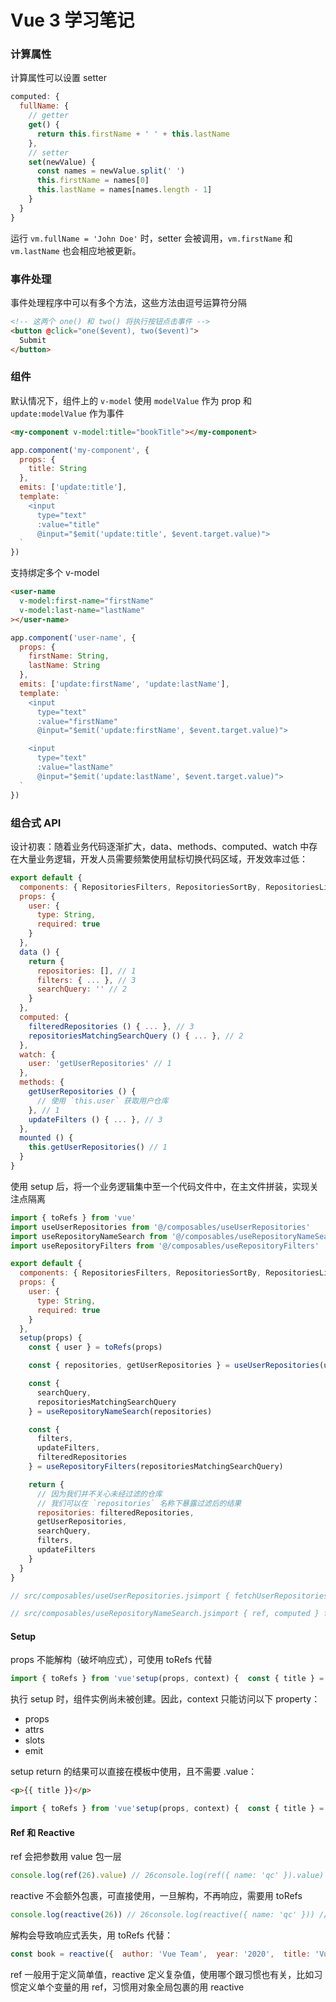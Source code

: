 # Vue 3 学习笔记

### 计算属性

计算属性可以设置 setter

```javascript
computed: {
  fullName: {
    // getter
    get() {
      return this.firstName + ' ' + this.lastName
    },
    // setter
    set(newValue) {
      const names = newValue.split(' ')
      this.firstName = names[0]
      this.lastName = names[names.length - 1]
    }
  }
}
```

运行 `vm.fullName = 'John Doe'` 时，setter 会被调用，`vm.firstName` 和 `vm.lastName` 也会相应地被更新。

### 事件处理

事件处理程序中可以有多个方法，这些方法由逗号运算符分隔

```html
<!-- 这两个 one() 和 two() 将执行按钮点击事件 -->
<button @click="one($event), two($event)">
  Submit
</button>
```

### 组件

默认情况下，组件上的 `v-model` 使用 `modelValue` 作为 prop 和 `update:modelValue` 作为事件

```html
<my-component v-model:title="bookTitle"></my-component>
```

```javascript
app.component('my-component', {
  props: {
    title: String
  },
  emits: ['update:title'],
  template: `
    <input
      type="text"
      :value="title"
      @input="$emit('update:title', $event.target.value)">
  `
})
```

支持绑定多个 v-model

```html
<user-name
  v-model:first-name="firstName"
  v-model:last-name="lastName"
></user-name>
```

```javascript
app.component('user-name', {
  props: {
    firstName: String,
    lastName: String
  },
  emits: ['update:firstName', 'update:lastName'],
  template: `
    <input 
      type="text"
      :value="firstName"
      @input="$emit('update:firstName', $event.target.value)">

    <input
      type="text"
      :value="lastName"
      @input="$emit('update:lastName', $event.target.value)">
  `
})
```

### 组合式 API

设计初衷：随着业务代码逐渐扩大，data、methods、computed、watch 中存在大量业务逻辑，开发人员需要频繁使用鼠标切换代码区域，开发效率过低：

```javascript
export default {
  components: { RepositoriesFilters, RepositoriesSortBy, RepositoriesList },
  props: {
    user: { 
      type: String,
      required: true
    }
  },
  data () {
    return {
      repositories: [], // 1
      filters: { ... }, // 3
      searchQuery: '' // 2
    }
  },
  computed: {
    filteredRepositories () { ... }, // 3
    repositoriesMatchingSearchQuery () { ... }, // 2
  },
  watch: {
    user: 'getUserRepositories' // 1
  },
  methods: {
    getUserRepositories () {
      // 使用 `this.user` 获取用户仓库
    }, // 1
    updateFilters () { ... }, // 3
  },
  mounted () {
    this.getUserRepositories() // 1
  }
}
```

使用 setup 后，将一个业务逻辑集中至一个代码文件中，在主文件拼装，实现关注点隔离

```javascript
import { toRefs } from 'vue'
import useUserRepositories from '@/composables/useUserRepositories'
import useRepositoryNameSearch from '@/composables/useRepositoryNameSearch'
import useRepositoryFilters from '@/composables/useRepositoryFilters'

export default {
  components: { RepositoriesFilters, RepositoriesSortBy, RepositoriesList },
  props: {
    user: {
      type: String,
      required: true
    }
  },
  setup(props) {
    const { user } = toRefs(props)

    const { repositories, getUserRepositories } = useUserRepositories(user)

    const {
      searchQuery,
      repositoriesMatchingSearchQuery
    } = useRepositoryNameSearch(repositories)

    const {
      filters,
      updateFilters,
      filteredRepositories
    } = useRepositoryFilters(repositoriesMatchingSearchQuery)

    return {
      // 因为我们并不关心未经过滤的仓库
      // 我们可以在 `repositories` 名称下暴露过滤后的结果
      repositories: filteredRepositories,
      getUserRepositories,
      searchQuery,
      filters,
      updateFilters
    }
  }
}
```

```javascript
// src/composables/useUserRepositories.jsimport { fetchUserRepositories } from '@/api/repositories'import { ref, onMounted, watch } from 'vue'export default function useUserRepositories(user) {  const repositories = ref([])  const getUserRepositories = async () => {    repositories.value = await fetchUserRepositories(user.value)  }  onMounted(getUserRepositories)  watch(user, getUserRepositories)  return {    repositories,    getUserRepositories  }}
```

```javascript
// src/composables/useRepositoryNameSearch.jsimport { ref, computed } from 'vue'export default function useRepositoryNameSearch(repositories) {  const searchQuery = ref('')  const repositoriesMatchingSearchQuery = computed(() => {    return repositories.value.filter(repository => {      return repository.name.includes(searchQuery.value)    })  })  return {    searchQuery,    repositoriesMatchingSearchQuery  }}
```

#### Setup

props 不能解构（破坏响应式），可使用 toRefs 代替

```javascript
import { toRefs } from 'vue'setup(props, context) {  const { title } = toRefs(props) // 不要使用 const { title } = props，获取的 title 不是响应式，父层改变将不会影响这里	// 当 title 为可选的属性时，以上代码一样将不会是响应式，使用 const title = toRefs(props, 'title') 代替  console.log(title.value)}
```

执行 setup 时，组件实例尚未被创建。因此，context 只能访问以下 property：

* props
* attrs
* slots
* emit

setup return 的结果可以直接在模板中使用，且不需要 .value：

``` html
<p>{{ title }}</p>
```

```javascript
import { toRefs } from 'vue'setup(props, context) {  const { title } = toRefs(props)  console.log(title.value)  return {    title  }}
```

#### Ref 和 Reactive

ref 会把参数用 value 包一层

```javascript
console.log(ref(26).value) // 26console.log(ref({ name: 'qc' }).value) // Proxy { name: 'qc' }console.log(ref({ name: 'qc' }).value.name) // 'qc'
```

reactive 不会额外包裹，可直接使用，一旦解构，不再响应，需要用 toRefs

```javascript
console.log(reactive(26)) // 26console.log(reactive({ name: 'qc' })) // Proxy { name: 'qc' }console.log(reactive({ name: 'qc' }).name) // 'qc'
```

解构会导致响应式丢失，用 toRefs 代替：

```javascript
const book = reactive({  author: 'Vue Team',  year: '2020',  title: 'Vue 3 Guide',  description: 'You are reading this book right now ;)',  price: 'free'})let { author, title } = book // 丢失响应式！let { author, title } = toRefs(book) // 保留响应式
```

ref 一般用于定义简单值，reactive 定义复杂值，使用哪个跟习惯也有关，比如习惯定义单个变量的用 ref，习惯用对象全局包裹的用 reactive

